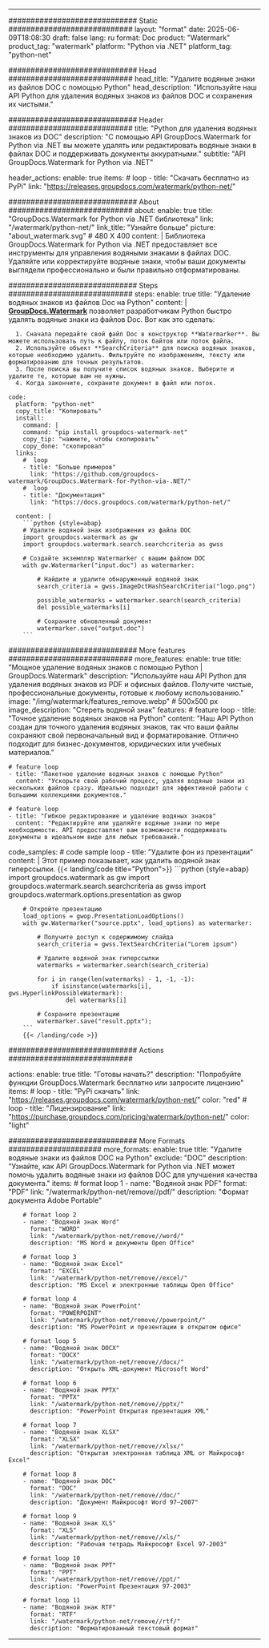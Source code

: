 
---
############################# Static ############################
layout: "format"
date:  2025-06-09T18:08:30
draft: false
lang: ru
format: Doc
product: "Watermark"
product_tag: "watermark"
platform: "Python via .NET"
platform_tag: "python-net"

############################# Head ############################
head_title: "Удалите водяные знаки из файлов DOC с помощью Python"
head_description: "Используйте наш API Python для удаления водяных знаков из файлов DOC и сохранения их чистыми."

############################# Header ############################
title: "Python для удаления водяных знаков из DOC" 
description: "С помощью API GroupDocs.Watermark for Python via .NET вы можете удалять или редактировать водяные знаки в файлах DOC и поддерживать документы аккуратными."
subtitle: "API GroupDocs.Watermark for Python via .NET" 

header_actions:
  enable: true
  items:
    #  loop
    - title: "Скачать бесплатно из PyPi"
      link: "https://releases.groupdocs.com/watermark/python-net/"
      
############################# About ############################
about:
    enable: true
    title: "GroupDocs.Watermark for Python via .NET библиотека"
    link: "/watermark/python-net/"
    link_title: "Узнайте больше"
    picture: "about_watermark.svg" # 480 X 400
    content: |
       Библиотека GroupDocs.Watermark for Python via .NET предоставляет все инструменты для управления водяными знаками в файлах DOC. Удаляйте или корректируйте водяные знаки, чтобы ваши документы выглядели профессионально и были правильно отформатированы.

############################# Steps ############################
steps:
    enable: true
    title: "Удаление водяных знаков из файлов Doc на Python"
    content: |
      **[GroupDocs.Watermark](https://products.groupdocs.com/watermark/python-net/)** позволяет разработчикам Python быстро удалять водяные знаки из файлов Doc. Вот как это сделать:
      
      1. Сначала передайте свой файл Doc в конструктор **Watermarker**. Вы можете использовать путь к файлу, поток байтов или поток файла.
      2. Используйте объект **SearchCriteria** для поиска водяных знаков, которые необходимо удалить. Фильтруйте по изображениям, тексту или форматированию для точных результатов.
      3. После поиска вы получите список водяных знаков. Выберите и удалите те, которые вам не нужны.
      4. Когда закончите, сохраните документ в файл или поток.
   
    code:
      platform: "python-net"
      copy_title: "Копировать"
      install:
        command: |
        command: "pip install groupdocs-watermark-net"
        copy_tip: "нажмите, чтобы скопировать"
        copy_done: "скопировал"
      links:
        #  loop
        - title: "Больше примеров"
          link: "https://github.com/groupdocs-watermark/GroupDocs.Watermark-for-Python-via-.NET/"
        #  loop
        - title: "Документация"
          link: "https://docs.groupdocs.com/watermark/python-net/"
          
      content: |
        ```python {style=abap}
        # Удалите водяной знак изображения из файла DOC
        import groupdocs.watermark as gw
        import groupdocs.watermark.search.searchcriteria as gwss

        # Создайте экземпляр Watermarker с вашим файлом DOC
        with gw.Watermarker("input.doc") as watermarker:

            # Найдите и удалите обнаруженный водяной знак
            search_criteria = gwss.ImageDctHashSearchCriteria("logo.png")

            possible_watermarks = watermarker.search(search_criteria)
            del possible_watermarks[i]

            # Сохраните обновленный документ
            watermarker.save("output.doc")
        ```  

############################# More features ############################
more_features:
  enable: true
  title: "Мощное удаление водяных знаков с помощью Python | GroupDocs.Watermark"
  description: "Используйте наш API Python для удаления водяных знаков из PDF и офисных файлов. Получите чистые, профессиональные документы, готовые к любому использованию."
  image: "/img/watermark/features_remove.webp" # 500x500 px
  image_description: "Стереть водяной знак"
  features:
    # feature loop
    - title: "Точное удаление водяных знаков на Python"
      content: "Наш API Python создан для точного удаления водяных знаков, так что ваши файлы сохраняют свой первоначальный вид и форматирование. Отлично подходит для бизнес-документов, юридических или учебных материалов."

    # feature loop
    - title: "Пакетное удаление водяных знаков с помощью Python"
      content: "Ускорьте свой рабочий процесс, удаляя водяные знаки из нескольких файлов сразу. Идеально подходит для эффективной работы с большими коллекциями документов."

    # feature loop
    - title: "Гибкое редактирование и удаление водяных знаков"
      content: "Редактируйте или удаляйте водяные знаки по мере необходимости. API предоставляет вам возможности поддерживать документы в идеальном виде для любых требований."
      
  code_samples:
    # code sample loop
    - title: "Удалите фон из презентации"
      content: |
        Этот пример показывает, как удалить водяной знак гиперссылки.
        {{< landing/code title="Python">}}
        ```python {style=abap}
        import groupdocs.watermark as gw
        import groupdocs.watermark.search.searchcriteria as gwss
        import groupdocs.watermark.options.presentation as gwop

        # Откройте презентацию
        load_options = gwop.PresentationLoadOptions()
        with gw.Watermarker("source.pptx", load_options) as watermarker:

            # Получите доступ к содержимому слайда
            search_criteria = gwss.TextSearchCriteria("Lorem ipsum")

            # Удалите водяной знак гиперссылки
            watermarks = watermarker.search(search_criteria)

            for i in range(len(watermarks) - 1, -1, -1):
                if isinstance(watermarks[i], gws.HyperlinkPossibleWatermark):
                    del watermarks[i]

            # Сохраните презентацию
            watermarker.save("result.pptx");
        ```
        {{< /landing/code >}}


############################# Actions ############################

actions:
  enable: true
  title: "Готовы начать?"
  description: "Попробуйте функции GroupDocs.Watermark бесплатно или запросите лицензию"
  items:
    #  loop
    - title: "PyPi скачать"
      link: "https://releases.groupdocs.com/watermark/python-net/"
      color: "red"
        #  loop
    - title: "Лицензирование"
      link: "https://purchase.groupdocs.com/pricing/watermark/python-net/"
      color: "light"


############################# More Formats #####################
more_formats:
    enable: true
    title: "Удалите водяные знаки из файлов DOC на Python"
    exclude: "DOC"
    description: "Узнайте, как API GroupDocs.Watermark for Python via .NET может помочь удалить водяные знаки из файлов DOC для улучшения качества документа."
    items: 
        # format loop 1
        - name: "Водяной знак PDF"
          format: "PDF"
          link: "/watermark/python-net/remove//pdf/"
          description: "Формат документа Adobe Portable"

        # format loop 2
        - name: "Водяной знак Word"
          format: "WORD"
          link: "/watermark/python-net/remove//word/"
          description: "MS Word и документы Open Office"
          
        # format loop 3
        - name: "Водяной знак Excel"
          format: "EXCEL"
          link: "/watermark/python-net/remove//excel/"
          description: "MS Excel и электронные таблицы Open Office"

        # format loop 4
        - name: "Водяной знак PowerPoint"
          format: "POWERPOINT"
          link: "/watermark/python-net/remove//powerpoint/"
          description: "MS PowerPoint и презентации в открытом офисе"

        # format loop 5
        - name: "Водяной знак DOCX"
          format: "DOCX"
          link: "/watermark/python-net/remove//docx/"
          description: "Открыть XML-документ Microsoft Word"
          
        # format loop 6
        - name: "Водяной знак PPTX"
          format: "PPTX"
          link: "/watermark/python-net/remove//pptx/"
          description: "PowerPoint Открытая презентация XML"
          
        # format loop 7
        - name: "Водяной знак XLSX"
          format: "XLSX"
          link: "/watermark/python-net/remove//xlsx/"
          description: "Открытая электронная таблица XML от Майкрософт Excel"

        # format loop 8
        - name: "Водяной знак DOC"
          format: "DOC"
          link: "/watermark/python-net/remove//doc/"
          description: "Документ Майкрософт Word 97—2007"

        # format loop 9
        - name: "Водяной знак XLS"
          format: "XLS"
          link: "/watermark/python-net/remove//xls/"
          description: "Рабочая тетрадь Майкрософт Excel 97-2003"

        # format loop 10
        - name: "Водяной знак PPT"
          format: "PPT"
          link: "/watermark/python-net/remove//ppt/"
          description: "PowerPoint Презентация 97-2003"

        # format loop 11
        - name: "Водяной знак RTF"
          format: "RTF"
          link: "/watermark/python-net/remove//rtf/"
          description: "Форматированный текстовый формат"

---